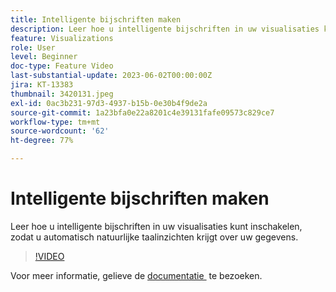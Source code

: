 ```yaml
---
title: Intelligente bijschriften maken
description: Leer hoe u intelligente bijschriften in uw visualisaties kunt inschakelen, zodat u automatisch natuurlijke taalinzichten krijgt over uw gegevens.
feature: Visualizations
role: User
level: Beginner
doc-type: Feature Video
last-substantial-update: 2023-06-02T00:00:00Z
jira: KT-13383
thumbnail: 3420131.jpeg
exl-id: 0ac3b231-97d3-4937-b15b-0e30b4f9de2a
source-git-commit: 1a23bfa0e22a8201c4e39131fafe09573c829ce7
workflow-type: tm+mt
source-wordcount: '62'
ht-degree: 77%

---
```


# Intelligente bijschriften maken

Leer hoe u intelligente bijschriften in uw visualisaties kunt inschakelen, zodat u automatisch natuurlijke taalinzichten krijgt over uw gegevens.

>[!VIDEO](https://video.tv.adobe.com/v/3443144/?learn=on&captions=dut)

Voor meer informatie, gelieve de [&#x200B; documentatie &#x200B;](https://experienceleague.adobe.com/docs/analytics-platform/using/cja-workspace/visualizations/intelligent-captions.html?lang=nl-NL) te bezoeken.
